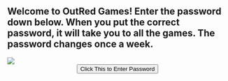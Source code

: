 ## Welcome to OutRed Games! Enter the password down below. When you put the correct password, it will take you to all the games. The password changes once a week.
<html>
  <title>Redd Games</title>
  </html>
 <link rel="icon" type="image/x-icon" href="https://github.com/OutRed/outred.github.io/blob/main/favicon.ico" /> <title>OutRed Games</title>
<a href="https://hits.seeyoufarm.com"><img src="https://hits.seeyoufarm.com/api/count/incr/badge.svg?url=https%3A%2F%2Fgithub.com%2FOutRed%2Foutred.github.io&count_bg=%236BA83D&title_bg=%23555555&icon=codeigniter.svg&icon_color=%23E7E7E7&title=Page+Visits&edge_flat=false"/></a>
 <link rel="icon" 
     type="png" 
<head> 
<script type="text/javascript">
    (function(c,l,a,r,i,t,y){
        c[a]=c[a]||function(){(c[a].q=c[a].q||[]).push(arguments)};
        t=l.createElement(r);t.async=1;t.src="https://www.clarity.ms/tag/"+i;
        y=l.getElementsByTagName(r)[0];y.parentNode.insertBefore(t,y);
    })(window, document, "clarity", "script", "dde60yshnc");
</script>       
</head>       
    
<SCRIPT>
function passWord() {
var testV = 1;
var pass1 = prompt('Please Enter the Password',' ');
while (testV < 3) {
if (!pass1) 
history.go(-1);
if (pass1.toLowerCase() == "thisisapassword") {
alert('You Got it Right!');
window.open('game.html');
break;
} 
testV+=1;
var pass1 = 
prompt('Access Denied - Password Incorrect, Please Try Again.','Password');
}
if (pass1.toLowerCase()!="password" & testV ==3) 
history.go(-1);
return " ";
} 
</SCRIPT>
<CENTER>
<FORM>
<input type="button" value="Click This to Enter Password" onClick="passWord()">
</FORM>
</CENTER>
  
  <script src="https://www.google.com/recaptcha/enterprise.js?render=6Le82r4hAAAAAJruOCxdQXzaeqYXtA00PkBGJTQw"></script>
<script>
grecaptcha.enterprise.ready(function() {
    grecaptcha.enterprise.execute('6Le82r4hAAAAAJruOCxdQXzaeqYXtA00PkBGJTQw', {action: 'login'}).then(function(token) {
       ...
    });
});
</script>

  
  
  
  
  
  
  
  
  
  
  
  
  
  
  
  
  
  
  
  
  
  
  
  
  
  
  
  
  
  
  
  
  
  
 

